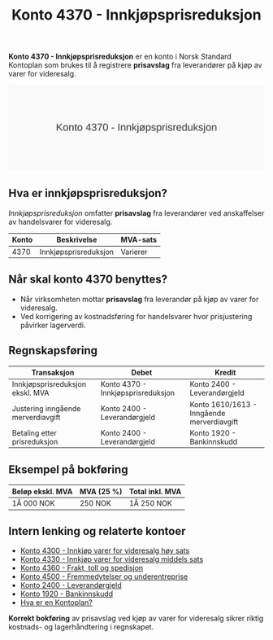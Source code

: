 ﻿---
title: "Konto 4370 - Innkjøpsprisreduksjon"
seoTitle: "4370-innkjopsprisreduksjon"
description: '**Konto 4370 - Innkjøpsprisreduksjon** er en konto i Norsk Standard Kontoplan som brukes til å registrere **prisavslag** fra leverandører på kjøp av varer ...'
---

**Konto 4370 - Innkjøpsprisreduksjon** er en konto i Norsk Standard Kontoplan som brukes til å registrere **prisavslag** fra leverandører på kjøp av varer for videresalg.

![Illustrasjon av konto 4370 Innkjøpsprisreduksjon](4370-innkjopsprisreduksjon-image.svg)

## Hva er innkjøpsprisreduksjon?

*Innkjøpsprisreduksjon* omfatter **prisavslag** fra leverandører ved anskaffelser av handelsvarer for videresalg.

| Konto | Beskrivelse               | MVA-sats |
|-------|---------------------------|----------|
| 4370  | Innkjøpsprisreduksjon     | Varierer |

## Når skal konto 4370 benyttes?

* Når virksomheten mottar **prisavslag** fra leverandør på kjøp av varer for videresalg.
* Ved korrigering av kostnadsføring for handelsvarer hvor prisjustering påvirker lagerverdi.

## Regnskapsføring

| Transaksjon                             | Debet                                     | Kredit                                       |
|-----------------------------------------|-------------------------------------------|----------------------------------------------|
| Innkjøpsprisreduksjon ekskl. MVA        | Konto 4370 - Innkjøpsprisreduksjon        | Konto 2400 - Leverandørgjeld                 |
| Justering inngående merverdiavgift      | Konto 2400 - Leverandørgjeld              | Konto 1610/1613 - Inngående merverdiavgift    |
| Betaling etter prisreduksjon            | Konto 2400 - Leverandørgjeld              | Konto 1920 - Bankinnskudd                    |

## Eksempel på bokføring

| Beløp ekskl. MVA | MVA (25 %) | Total inkl. MVA |
|------------------|------------|-----------------|
| 1Â 000 NOK        | 250 NOK    | 1Â 250 NOK       |

## Intern lenking og relaterte kontoer

* [Konto 4300 - Innkjøp varer for videresalg høy sats](/blogs/kontoplan/4300-innkjop-varer-for-videresalg-hoy-sats "Konto 4300 - Innkjøp varer for videresalg høy sats")
* [Konto 4330 - Innkjøp varer for videresalg middels sats](/blogs/kontoplan/4330-innkjop-varer-for-videresalg-middels-sats "Konto 4330 - Innkjøp varer for videresalg middels sats")
* [Konto 4360 - Frakt, toll og spedisjon](/blogs/kontoplan/4360-frakt-toll-og-spedisjon "Konto 4360 - Frakt, toll og spedisjon")
* [Konto 4500 - Fremmedytelser og underentreprise](/blogs/kontoplan/4500-fremmedytelser-og-underentreprise "Konto 4500 - Fremmedytelser og underentreprise")
* [Konto 2400 - Leverandørgjeld](/blogs/kontoplan/2400-leverandorgjeld "Konto 2400 - Leverandørgjeld")
* [Konto 1920 - Bankinnskudd](/blogs/kontoplan/1920-bankinnskudd "Konto 1920 - Bankinnskudd")
* [Hva er en Kontoplan?](/blogs/regnskap/hva-er-kontoplan "Hva er en Kontoplan? Komplett Guide til Kontoplaner i Norsk Regnskap")

**Korrekt bokføring** av prisavslag ved kjøp av varer for videresalg sikrer riktig kostnads- og lagerhåndtering i regnskapet.






